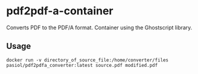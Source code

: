 # pdf2pdf-a-container

Converts PDF to the PDF/A format. Container using the Ghostscript library.

## Usage
    docker run -v directory_of_source_file:/home/converter/files pasiol/pdf2pdfa_converter:latest source.pdf modified.pdf
